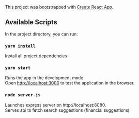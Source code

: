 This project was bootstrapped with [Create React App](https://github.com/facebook/create-react-app).

## Available Scripts

In the project directory, you can run:

### `yarn install`

Install all project dependencies 

### `yarn start`

Runs the app in the development mode.<br />
Open [http://localhost:3000](http://localhost:3000) to test the application in the browser.

### `node server.js`

Launches express server on http://localhost:8080.<br />
Serves api to fetch search suggestions (financial suggestions)


